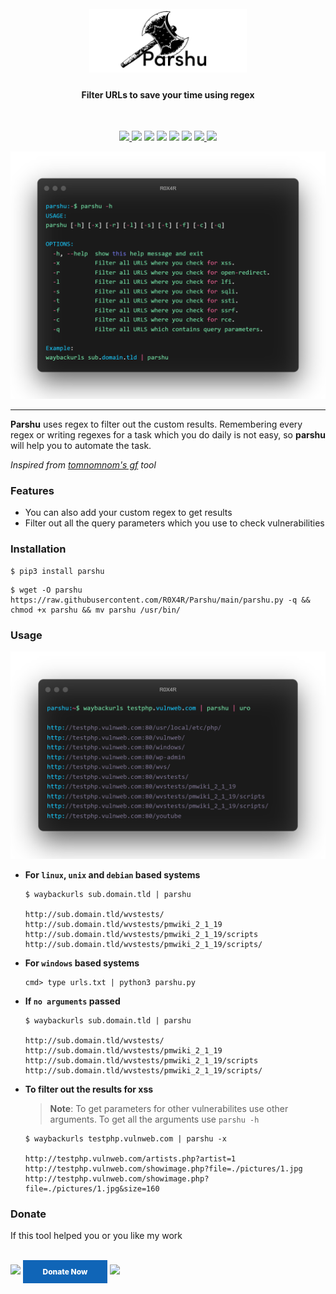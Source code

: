 <h1 align="center">
  <br>
  <a href="https://github.com/R0X4R/Parshu"><img src="https://github.com/R0X4R/Parshu/raw/main/.github/static/logo.png" width="50%" alt="Parshu logo"></a>
</h1>

<h4 align="center"><b>Filter URLs to save your time using regex</b></h4><br>

<p align="center">
  <a href="https://github.com/R0X4R/Parshu/releases">
    <img src="https://img.shields.io/github/release/R0X4R/Parshu.svg?label=version">
  </a>
  <a href="#"><img src="https://madewithlove.org.in/badge.svg"></a>
<a href="https://twitter.com/R0X4R/"><img src="https://img.shields.io/badge/twitter-%40R0X4R-blue.svg"></a>
<a href="https://github.com/R0X4R/Garud/issues"><img src="https://img.shields.io/badge/contributions-welcome-brightgreen.svg?style=flat"></a>
<a href="https://github.com/R0X4R/Parshu/blob/main/LICENSE"><img src="https://img.shields.io/badge/License-MIT-yellow.svg"></a>
<a href="https://github.com/R0X4R?tab=followers"><img src="https://img.shields.io/badge/github-%40R0X4R-orange"></a>
  <a href="https://github.com/R0X4R/Parshu/issues?q=is%3Aissue+is%3Aclosed">
      <img src="https://img.shields.io/github/issues-closed-raw/R0X4R/Parshu?color=dark-green&label=issues%20fixed">
  </a>
  <a href="https://travis-ci.com/R0X4R/Parshu">
      <img src="https://img.shields.io/travis/com/R0X4R/Parshu.svg?color=dark-green&label=tests">
  </a>
</p>

<p align="center"><img src="https://github.com/R0X4R/Parshu/raw/main/.github/static/usage.png" alt="Parshu usage"></p>

---

**Parshu** uses regex to filter out the custom results. Remembering every regex or writing regexes for a task which you do daily is not easy, so **parshu** will help you to automate the task.

_Inspired from [tomnomnom's gf](https://github.com/tomnomnom/gf) tool_

### Features
- You can also add your custom regex to get results
- Filter out all the query parameters which you use to check vulnerabilities

### Installation


```console
$ pip3 install parshu
```

```console
$ wget -O parshu https://raw.githubusercontent.com/R0X4R/Parshu/main/parshu.py -q && chmod +x parshu && mv parshu /usr/bin/
```

### Usage

<p align="center"><img src="https://github.com/R0X4R/Parshu/raw/main/.github/static/usage-2.png" alt="Parshu usage"></p>

+ **For `linux`, `unix` and `debian` based systems**

    ```console
    $ waybackurls sub.domain.tld | parshu

    http://sub.domain.tld/wvstests/
    http://sub.domain.tld/wvstests/pmwiki_2_1_19
    http://sub.domain.tld/wvstests/pmwiki_2_1_19/scripts
    http://sub.domain.tld/wvstests/pmwiki_2_1_19/scripts/
    ```

+ **For `windows` based systems**

    ```console
    cmd> type urls.txt | python3 parshu.py
    ```

+ **If `no arguments` passed**

    ```console
    $ waybackurls sub.domain.tld | parshu

    http://sub.domain.tld/wvstests/
    http://sub.domain.tld/wvstests/pmwiki_2_1_19
    http://sub.domain.tld/wvstests/pmwiki_2_1_19/scripts
    http://sub.domain.tld/wvstests/pmwiki_2_1_19/scripts/
    ```

+ **To filter out the results for xss**

    > **Note**: To get parameters for other vulnerabilites use other arguments. To get all the arguments use `parshu -h`

    ```console
    $ waybackurls testphp.vulnweb.com | parshu -x

    http://testphp.vulnweb.com/artists.php?artist=1
    http://testphp.vulnweb.com/showimage.php?file=./pictures/1.jpg
    http://testphp.vulnweb.com/showimage.php?file=./pictures/1.jpg&size=160
    ```

### Donate
If this tool helped you or you like my work

</br><a href="https://www.buymeacoffee.com/R0X4R"><img src="https://img.buymeacoffee.com/button-api/?text=Help me to buy oscp&emoji=😇&slug=R0X4R&button_colour=5F7FFF&font_colour=ffffff&font_family=Cookie&outline_colour=000000&coffee_colour=FFDD00"/></a> <a style=" width: 135px; background-color: #1065b7; text-align: center; font-weight: 800; padding: 11px 0px; color: white; font-size: 12px; display: inline-block; text-decoration: none; " href='https://pmny.in/bIKNZngt4ys1'> Donate Now </a> <a href="https://ko-fi.com/i/IK3K34SJSA"><img src="https://ko-fi.com/img/githubbutton_sm.svg"></a><br/><br/>
